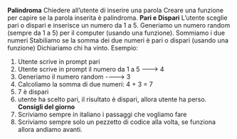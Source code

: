 **Palindroma**
Chiedere all’utente di inserire una parola
Creare una funzione per capire se la parola inserita è palindroma.
**Pari e Dispari**
L’utente sceglie pari o dispari e inserisce un numero da 1 a 5.
Generiamo un numero random (sempre da 1 a 5) per il computer (usando una funzione).
Sommiamo i due numeri
Stabiliamo se la somma dei due numeri è pari o dispari (usando una funzione)
Dichiariamo chi ha vinto.
Esempio:
1. Utente scrive in prompt pari
2. Utente scrive in prompt il numero da 1 a 5 ---> 4
3. Generiamo il numero random ----> 3
4. Calcoliamo la somma di due numeri: 4 + 3 = 7
5. 7 è dispari
6. utente ha scelto pari, il risultato è dispari, allora utente ha perso.
**Consigli del giorno**
1. Scriviamo sempre in italiano i passaggi che vogliamo fare
2. Scriviamo sempre solo un pezzetto di codice alla volta, se funziona allora andiamo avanti.

